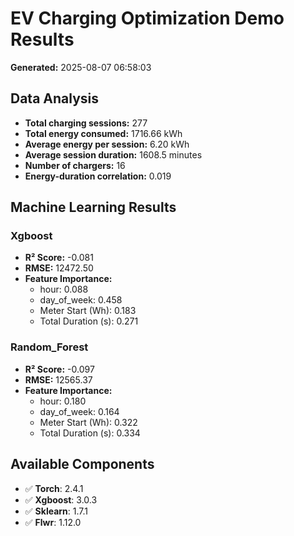 # EV Charging Optimization Demo Results

**Generated:** 2025-08-07 06:58:03

## Data Analysis

- **Total charging sessions:** 277
- **Total energy consumed:** 1716.66 kWh
- **Average energy per session:** 6.20 kWh
- **Average session duration:** 1608.5 minutes
- **Number of chargers:** 16
- **Energy-duration correlation:** 0.019

## Machine Learning Results

### Xgboost
- **R² Score:** -0.081
- **RMSE:** 12472.50
- **Feature Importance:**
  - hour: 0.088
  - day_of_week: 0.458
  - Meter Start (Wh): 0.183
  - Total Duration (s): 0.271

### Random_Forest
- **R² Score:** -0.097
- **RMSE:** 12565.37
- **Feature Importance:**
  - hour: 0.180
  - day_of_week: 0.164
  - Meter Start (Wh): 0.322
  - Total Duration (s): 0.334

## Available Components

- ✅ **Torch**: 2.4.1
- ✅ **Xgboost**: 3.0.3
- ✅ **Sklearn**: 1.7.1
- ✅ **Flwr**: 1.12.0

